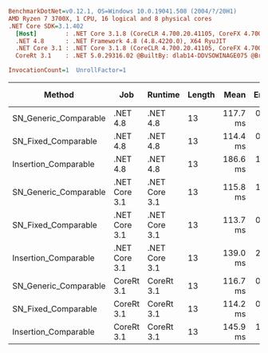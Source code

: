 ``` ini

BenchmarkDotNet=v0.12.1, OS=Windows 10.0.19041.508 (2004/?/20H1)
AMD Ryzen 7 3700X, 1 CPU, 16 logical and 8 physical cores
.NET Core SDK=3.1.402
  [Host]        : .NET Core 3.1.8 (CoreCLR 4.700.20.41105, CoreFX 4.700.20.41903), X64 RyuJIT
  .NET 4.8      : .NET Framework 4.8 (4.8.4220.0), X64 RyuJIT
  .NET Core 3.1 : .NET Core 3.1.8 (CoreCLR 4.700.20.41105, CoreFX 4.700.20.41903), X64 RyuJIT
  CoreRt 3.1    : .NET 5.0.29316.02 @BuiltBy: dlab14-DDVSOWINAGE075 @Branch: master @Commit: 40be8b7e2598b2ccb827fd90cd30c0e2d4496941, X64 AOT

InvocationCount=1  UnrollFactor=1  

```
|                Method |           Job |       Runtime | Length |     Mean |   Error |  StdDev | Gen 0 | Gen 1 | Gen 2 | Allocated |
|---------------------- |-------------- |-------------- |------- |---------:|--------:|--------:|------:|------:|------:|----------:|
| SN_Generic_Comparable |      .NET 4.8 |      .NET 4.8 |     13 | 117.7 ms | 0.32 ms | 0.29 ms |     - |     - |     - |         - |
|   SN_Fixed_Comparable |      .NET 4.8 |      .NET 4.8 |     13 | 114.4 ms | 0.35 ms | 0.33 ms |     - |     - |     - |         - |
|  Insertion_Comparable |      .NET 4.8 |      .NET 4.8 |     13 | 186.6 ms | 1.42 ms | 1.32 ms |     - |     - |     - |         - |
| SN_Generic_Comparable | .NET Core 3.1 | .NET Core 3.1 |     13 | 115.8 ms | 1.38 ms | 1.29 ms |     - |     - |     - |         - |
|   SN_Fixed_Comparable | .NET Core 3.1 | .NET Core 3.1 |     13 | 113.7 ms | 0.67 ms | 0.63 ms |     - |     - |     - |         - |
|  Insertion_Comparable | .NET Core 3.1 | .NET Core 3.1 |     13 | 139.0 ms | 2.22 ms | 2.07 ms |     - |     - |     - |         - |
| SN_Generic_Comparable |    CoreRt 3.1 |    CoreRt 3.1 |     13 | 116.7 ms | 0.38 ms | 0.34 ms |     - |     - |     - |         - |
|   SN_Fixed_Comparable |    CoreRt 3.1 |    CoreRt 3.1 |     13 | 114.2 ms | 0.62 ms | 0.49 ms |     - |     - |     - |         - |
|  Insertion_Comparable |    CoreRt 3.1 |    CoreRt 3.1 |     13 | 145.9 ms | 1.26 ms | 1.11 ms |     - |     - |     - |         - |

